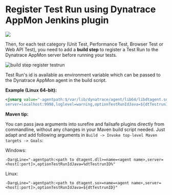 # Register Test Run using Dynatrace AppMon Jenkins plugin

<img src="/img/conf/process_test_run_registration_jenkins.png" />

Then, for each test category (Unit Test, Performance Test, Browser Test or Web API Test), you need to add a **build step** to register a Test Run to the Dynatrace AppMon server before running your tests.

![build step register testrun](/img/conf/build_step_register_test_run.png)

Test Run's id is available as environment variable which can be passed to the Dynatrace AppMon agent in the build script.

**Example (Linux 64-bit):**
```xml
<jvmarg value="-agentpath:$/var/lib/dynatrace/agent/lib64/libdtagent.so=name=JavaAgent,
server=localhost:9998,loglevel=warning,optionTestRunIdJava=${dtTestrunID}" />
```

**Maven tip:**

You can pass java arguments into surefire and failsafe plugins directly from commandline, without any changes in your Maven build script needed.
Just adapt and add following arguments in `Build -> Invoke top-level Maven targets -> Goals`:

Windows:
```batch
-DargLine="-agentpath:<path to dtagent.dll>=name=<agent name>,server=<host[:port]>,optionTestRunIdJava=%dtTestrunID%"
```
Linux:
```batch
-DargLine="-agentpath:<path to dtagent.so>=name=<agent name>,server=<host[:port]>,optionTestRunIdJava=${dtTestrunID}"
```
